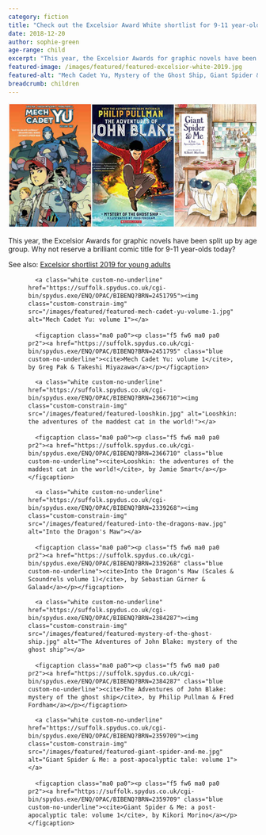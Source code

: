 ```yaml
---
category: fiction
title: "Check out the Excelsior Award White shortlist for 9-11 year-olds"
date: 2018-12-20
author: sophie-green
age-range: child
excerpt: "This year, the Excelsior Awards for graphic novels have been split up by age group. Why not reserve a brilliant comic title for 9-11 year-olds today?"
featured-image: /images/featured/featured-excelsior-white-2019.jpg
featured-alt: "Mech Cadet Yu, Mystery of the Ghost Ship, Giant Spider & Me"
breadcrumb: children
---
```


![Mech Cadet Yu, Mystery of the Ghost Ship, Giant Spider & Me](/images/featured/featured-excelsior-white-2019.jpg)

This year, the Excelsior Awards for graphic novels have been split up by age group. Why not reserve a brilliant comic title for 9-11 year-olds today?

See also: [Excelsior shortlist 2019 for young adults](/new-suggestions/young-adult/excelsior-shortlist-2019/)

<div class="custom-flex-container">

  <figure class="custom-flex-row-4 pv2">

      <a class="white custom-no-underline" href="https://suffolk.spydus.co.uk/cgi-bin/spydus.exe/ENQ/OPAC/BIBENQ?BRN=2451795"><img class="custom-constrain-img" src="/images/featured/featured-mech-cadet-yu-volume-1.jpg" alt="Mech Cadet Yu: volume 1"></a>

      <figcaption class="ma0 pa0"><p class="f5 fw6 ma0 pa0 pr2"><a href="https://suffolk.spydus.co.uk/cgi-bin/spydus.exe/ENQ/OPAC/BIBENQ?BRN=2451795" class="blue custom-no-underline"><cite>Mech Cadet Yu: volume 1</cite>, by Greg Pak & Takeshi Miyazawa</a></p></figcaption>

  </figure>

  <figure class="custom-flex-row-4 pv2">

      <a class="white custom-no-underline" href="https://suffolk.spydus.co.uk/cgi-bin/spydus.exe/ENQ/OPAC/BIBENQ?BRN=2366710"><img class="custom-constrain-img" src="/images/featured/featured-looshkin.jpg" alt="Looshkin: the adventures of the maddest cat in the world!"></a>

      <figcaption class="ma0 pa0"><p class="f5 fw6 ma0 pa0 pr2"><a href="https://suffolk.spydus.co.uk/cgi-bin/spydus.exe/ENQ/OPAC/BIBENQ?BRN=2366710" class="blue custom-no-underline"><cite>Looshkin: the adventures of the maddest cat in the world!</cite>, by Jamie Smart</a></p></figcaption>

  </figure>

  <figure class="custom-flex-row-4 pv2">

      <a class="white custom-no-underline" href="https://suffolk.spydus.co.uk/cgi-bin/spydus.exe/ENQ/OPAC/BIBENQ?BRN=2339268"><img class="custom-constrain-img" src="/images/featured/featured-into-the-dragons-maw.jpg" alt="Into the Dragon's Maw"></a>

      <figcaption class="ma0 pa0"><p class="f5 fw6 ma0 pa0 pr2"><a href="https://suffolk.spydus.co.uk/cgi-bin/spydus.exe/ENQ/OPAC/BIBENQ?BRN=2339268" class="blue custom-no-underline"><cite>Into the Dragon's Maw (Scales & Scoundrels volume 1)</cite>, by Sebastian Girner & Galaad</a></p></figcaption>

  </figure>

  <figure class="custom-flex-row-4 pv2">

      <a class="white custom-no-underline" href="https://suffolk.spydus.co.uk/cgi-bin/spydus.exe/ENQ/OPAC/BIBENQ?BRN=2384287"><img class="custom-constrain-img" src="/images/featured/featured-mystery-of-the-ghost-ship.jpg" alt="The Adventures of John Blake: mystery of the ghost ship"></a>

      <figcaption class="ma0 pa0"><p class="f5 fw6 ma0 pa0 pr2"><a href="https://suffolk.spydus.co.uk/cgi-bin/spydus.exe/ENQ/OPAC/BIBENQ?BRN=2384287" class="blue custom-no-underline"><cite>The Adventures of John Blake: mystery of the ghost ship</cite>, by Philip Pullman & Fred Fordham</a></p></figcaption>

  </figure>

  <figure class="custom-flex-row-4 pv2">

      <a class="white custom-no-underline" href="https://suffolk.spydus.co.uk/cgi-bin/spydus.exe/ENQ/OPAC/BIBENQ?BRN=2359709"><img class="custom-constrain-img" src="/images/featured/featured-giant-spider-and-me.jpg" alt="Giant Spider & Me: a post-apocalyptic tale: volume 1"></a>

      <figcaption class="ma0 pa0"><p class="f5 fw6 ma0 pa0 pr2"><a href="https://suffolk.spydus.co.uk/cgi-bin/spydus.exe/ENQ/OPAC/BIBENQ?BRN=2359709" class="blue custom-no-underline"><cite>Giant Spider & Me: a post-apocalyptic tale: volume 1</cite>, by Kikori Morino</a></p></figcaption>

  </figure>

</div>
